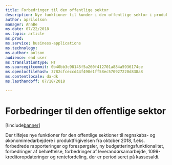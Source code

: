 ```yaml
---
title: Forbedringer til den offentlige sektor
description: Nye funktioner til kunder i den offentlige sektor i produktfrigivelsen fra oktober 2018.
author: aprilolson
manager: AnnBe
ms.date: 07/22/2018
ms.topic: article
ms.prod: 
ms.service: business-applications
ms.technology: 
ms.author: aolson
audience: end user
ms.translationtype: HT
ms.sourcegitcommit: 0b40bb3c98145f5a260f412701a884a5936174ce
ms.openlocfilehash: 3782cfceccd44f490e1ff58ec570927220d838a8
ms.contentlocale: da-dk
ms.lasthandoff: 07/18/2018

---
```


# <a name="public-sector-enhancements"></a>Forbedringer til den offentlige sektor

[!include[banner](../../includes/banner.md)]

Der tilføjes nye funktioner for den offentlige sektioner til regnskabs- og økonomimedarbejdere i produktfrigivelsen fra oktober 2018, f.eks. forbedrede rapporteringer og forespørgsler, ny budgetteringsfunktionalitet, forbedringer af behæftelse, forbedringer af leverandørsamarbejde, 1099-kreditoropdateringer og rentefordeling, der er periodiseret på kassesaldi.


